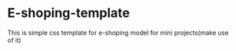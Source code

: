 # E-shoping-template
This is simple css template for e-shoping model for mini projects(make use of it)
